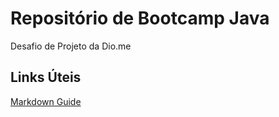 # Repositório de Bootcamp Java
Desafio de Projeto da Dio.me 


## Links Úteis
[Markdown Guide](https://markdownguide.org/)
